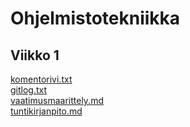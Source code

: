 # Ohjelmistotekniikka
## Viikko 1
[komentorivi.txt](https://github.com/Heljae/ot-harjoitustyo/blob/master/laskarit/viikko1/komentorivi.txt)  
[gitlog.txt](https://github.com/Heljae/ot-harjoitustyo/blob/master/laskarit/viikko1/gitlog.txt)  
[vaatimusmaarittely.md](https://github.com/Heljae/ot-harjoitustyo/blob/master/dokumentaatio/vaatimusmaarittely.md)  
[tuntikirjanpito.md](https://github.com/Heljae/ot-harjoitustyo/blob/master/dokumentaatio/tuntikirjanpito.md)
